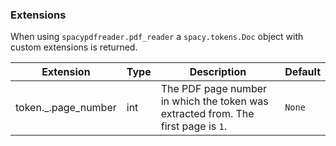 ### Extensions

When using `spacypdfreader.pdf_reader` a `spacy.tokens.Doc` object with custom extensions is returned.

| Extension   | Type   | Description   | Default   |
| ------ | ------ | ------ | ------ |
| token._.page_number |  int      | The PDF page number in which the token was extracted from. The first page is `1`.      |  `None`      |